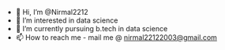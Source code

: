 - 👋 Hi, I’m @Nirmal2212
- 👀 I’m interested in data science
- 🌱 I’m currently pursuing b.tech in data science
- 📫 How to reach me - mail me @ nirmal22122003@gmail.com

<!---
Nirmal2212/Nirmal2212 is a ✨ special ✨ repository because its `README.md` (this file) appears on your GitHub profile.
You can click the Preview link to take a look at your changes.
--->
